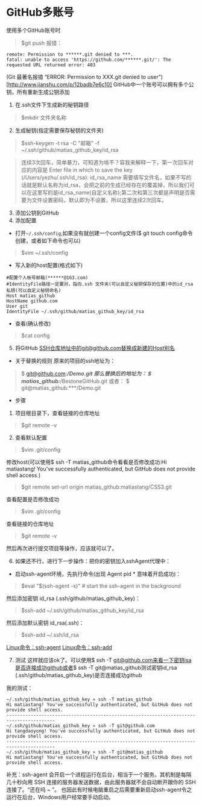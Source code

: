 # GitHub多账号

使用多个GitHub账号时
> $git push
报错：
```
remote: Permission to ******.git denied to ***.
fatal: unable to access 'https://github.com/******.git/': The requested URL returned error: 403
```
(Git 最著名报错 “ERROR: Permission to XXX.git denied to user”)[http://www.jianshu.com/p/12badb7e6c10]
GitHub中一个账号可以拥有多个公钥，所有重新生成公钥添加

1. 在.ssh文件下生成新的秘钥路径
> $mkdir 文件夹名称

2. 生成秘钥(指定需要保存秘钥的文件夹)
> $ssh-keygen -t rsa -C "邮箱" -f ~/.ssh/github/matias_github_key/id_rsa

> 连续3次回车，简单暴力，可知道为啥不？容我来解释一下，第一次回车对应的内容是 Enter file in which to save the key (/Users/yezhu/.ssh/id_rsa): id_rsa_name 需要填写文件名，如果不写的话就是默认名称为id_rsa，会把之前的生成已经存在的覆盖掉，所以我们可以在这里写的是id_rsa_name(自定义名称);第二次和第三次都是声明是否需要为文件设置密码，默认即为不设置，所以这里连续2次回车。

3. 添加公钥到GitHub
4. 添加配置

* 打开`~/.ssh/config`,如果没有就创建一个config文件($ git touch  config命令创建，或者如下命令也可以)
> $vim ~/.ssh/config

* 写入新的host配置(格式如下)
```
#配置个人帐号邮箱(******@163.com)
#IdentityFile路径一定要对，指向.ssh 文件夹(可以自定义秘钥保存的位置)中的id_rsa私钥(可以自定义秘钥命名)
Host matias_github
HostName github.com
User git
IdentityFile ~/.ssh/github/matias_github_key/id_rsa
```

* 查看(确认修改)
> $cat config

5. 将GitHub SSH仓库地址中的git@github.com替换成新建的Host别名

* 关于替换的规则
原来的项目的ssh地址为：
> $ git@github.com:***/Demo.git
那么替换后的地址为：
> $ matias_github:***/BestoneGitHub.git
或者：
> $ git@matias_github:***/Demo.git

* 步骤

1. 项目根目录下，查看链接的仓库地址
>$git remote -v

2. 查看默认配置
>$vim .git/config

修改host(可以使用$ ssh -T matias_github命令看看是否修改成功:Hi matiastang! You've successfully authenticated, but GitHub does not provide shell access.)
>$git remote  set-url origin matias_github:matiastang/CSS3.git

查看配置是否修改成功
>$vim .git/config

查看链接的仓库地址
>$git remote -v

然后再次进行提交项目等操作，应该就可以了。

6. 如果还不行，进行下一步操作：把你的密钥加入sshAgent代理中：

* 启动ssh-agent环境，先执行命令(出现 Agent pid * 意味着开启成功)：
>$eval "$(ssh-agent -s)" # start the ssh-agent in the background

然后添加密钥 id_rsa (.ssh/github/matias_github_key)：
>$ssh-add ~/.ssh/github/matias_github_key/id_rsa

然后添加默认密钥 id_rsa(.ssh)：
>$ssh-add ~/.ssh/id_rsa

[Linux命令：ssh-agent](https://man.linuxde.net/ssh-agent)
[Linux命令：ssh-add](https://man.linuxde.net/ssh-add)

7. 测试
这样就应该ok了。可以使用$ ssh -T git@github.com来看一下密钥isa是否连接成功github或者$ ssh -T git@matias_github测试密钥id_rsa (.ssh/github/matias_github_key)是否连接成功github

我的测试：
```
~/.ssh/github/matias_github_key » ssh -T matias_github
Hi matiastang! You've successfully authenticated, but GitHub does not provide shell access.
----------------------------------------------------------------------------------------
~/.ssh/github/matias_github_key » ssh -T git@github.com
Hi tangdaoyong! You've successfully authenticated, but GitHub does not provide shell access.
----------------------------------------------------------------------------------------
~/.ssh/github/matias_github_key » ssh -T git@matias_github
Hi matiastang! You've successfully authenticated, but GitHub does not provide shell access.
```

补充：ssh-agent 会开启一个进程运行在后台，相当于一个服务。其机制是每隔几十秒向用 SSH 连接的服务器发送数据，由此服务器就不会自动断开跟你的 SSH 连接了。“还在吗 ~ ”。 也因此有时候电脑重启之后需要重新启动ssh-agent令之运行在后台，Windows用户经常要手动启动。